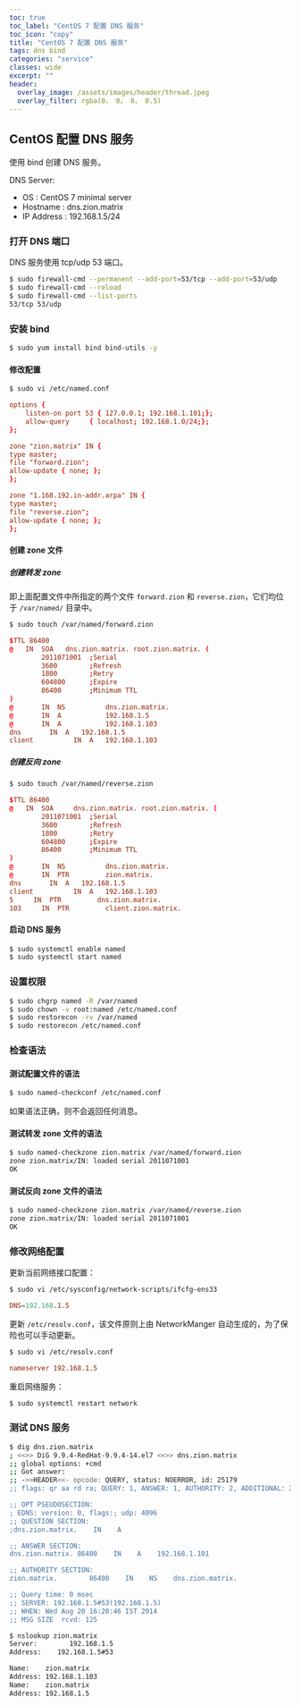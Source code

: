 ```yaml
---
toc: true
toc_label: "CentOS 7 配置 DNS 服务"
toc_icon: "copy"
title: "CentOS 7 配置 DNS 服务"
tags: dns bind
categories: "service"
classes: wide
excerpt: ""
header:
  overlay_image: /assets/images/header/thread.jpeg
  overlay_filter: rgba(0， 0， 0， 0.5)
---
```





## CentOS 配置 DNS 服务

使用 bind 创建 DNS 服务。


DNS Server:

* OS : CentOS 7 minimal server
* Hostname : dns.zion.matrix
* IP Address : 192.168.1.5/24





### 打开 DNS 端口

DNS 服务使用 tcp/udp 53 端口。

```bash
$ sudo firewall-cmd --permanent --add-port=53/tcp --add-port=53/udp
$ sudo firewall-cmd --reload
$ sudo firewall-cmd --list-ports
53/tcp 53/udp
```













### 安装 bind

```bash
$ sudo yum install bind bind-utils -y
```


#### 修改配置

```bash
$ sudo vi /etc/named.conf
```

```conf
options {
    listen-on port 53 { 127.0.0.1; 192.168.1.101;};
    allow-query     { localhost; 192.168.1.0/24;};
};

zone "zion.matrix" IN {
type master;
file "forward.zion";
allow-update { none; };
};

zone "1.168.192.in-addr.arpa" IN {
type master;
file "reverse.zion";
allow-update { none; };
};
```


#### 创建 zone 文件


##### 创建转发 zone

即上面配置文件中所指定的两个文件 `forward.zion` 和 `reverse.zion`，它们均位于 `/var/named/` 目录中。

```bash
$ sudo touch /var/named/forward.zion
```

```conf
$TTL 86400
@   IN  SOA   dns.zion.matrix. root.zion.matrix. (
        2011071001  ;Serial
        3600        ;Refresh
        1800        ;Retry
        604800      ;Expire
        86400       ;Minimum TTL
)
@       IN  NS          dns.zion.matrix.
@       IN  A           192.168.1.5
@       IN  A           192.168.1.103
dns       IN  A   192.168.1.5
client          IN  A   192.168.1.103
```

##### 创建反向 zone


```bash
$ sudo touch /var/named/reverse.zion
```

```conf
$TTL 86400
@   IN  SOA     dns.zion.matrix. root.zion.matrix. (
        2011071001  ;Serial
        3600        ;Refresh
        1800        ;Retry
        604800      ;Expire
        86400       ;Minimum TTL
)
@       IN  NS          dns.zion.matrix.
@       IN  PTR         zion.matrix.
dns       IN  A   192.168.1.5
client          IN  A   192.168.1.103
5     IN  PTR         dns.zion.matrix.
103     IN  PTR         client.zion.matrix.
```



#### 启动 DNS 服务

```bash
$ sudo systemctl enable named
$ sudo systemctl start named
```





### 设置权限

```bash
$ sudo chgrp named -R /var/named
$ sudo chown -v root:named /etc/named.conf
$ sudo restorecon -rv /var/named
$ sudo restorecon /etc/named.conf
```








### 检查语法


#### 测试配置文件的语法

```bash
$ sudo named-checkconf /etc/named.conf
```

如果语法正确，则不会返回任何消息。


#### 测试转发 zone 文件的语法

```bash
$ sudo named-checkzone zion.matrix /var/named/forward.zion
zone zion.matrix/IN: loaded serial 2011071001
OK
```

#### 测试反向 zone 文件的语法

```bash
$ sudo named-checkzone zion.matrix /var/named/reverse.zion
zone zion.matrix/IN: loaded serial 2011071001
OK
```







### 修改网络配置

更新当前网络接口配置：

```bash
$ sudo vi /etc/sysconfig/network-scripts/ifcfg-ens33
```

```conf
DNS=192.168.1.5
```

更新 `/etc/resolv.conf`，该文件原则上由 NetworkManger 自动生成的，为了保险也可以手动更新。

```bash
$ sudo vi /etc/resolv.conf
```

```conf
nameserver 192.168.1.5
```

重启网络服务：

```bash
$ sudo systemctl restart network
```







### 测试 DNS 服务

```bash
$ dig dns.zion.matrix
; <<>> DiG 9.9.4-RedHat-9.9.4-14.el7 <<>> dns.zion.matrix
;; global options: +cmd
;; Got answer:
;; ->>HEADER<<- opcode: QUERY, status: NOERROR, id: 25179
;; flags: qr aa rd ra; QUERY: 1, ANSWER: 1, AUTHORITY: 2, ADDITIONAL: 2

;; OPT PSEUDOSECTION:
; EDNS: version: 0, flags:; udp: 4096
;; QUESTION SECTION:
;dns.zion.matrix.    IN    A

;; ANSWER SECTION:
dns.zion.matrix. 86400    IN    A    192.168.1.101

;; AUTHORITY SECTION:
zion.matrix.        86400    IN    NS    dns.zion.matrix.

;; Query time: 0 msec
;; SERVER: 192.168.1.5#53(192.168.1.5)
;; WHEN: Wed Aug 20 16:20:46 IST 2014
;; MSG SIZE  rcvd: 125
```


```bash
$ nslookup zion.matrix
Server:        192.168.1.5
Address:    192.168.1.5#53

Name:    zion.matrix
Address: 192.168.1.103
Name:    zion.matrix
Address: 192.168.1.5
```
